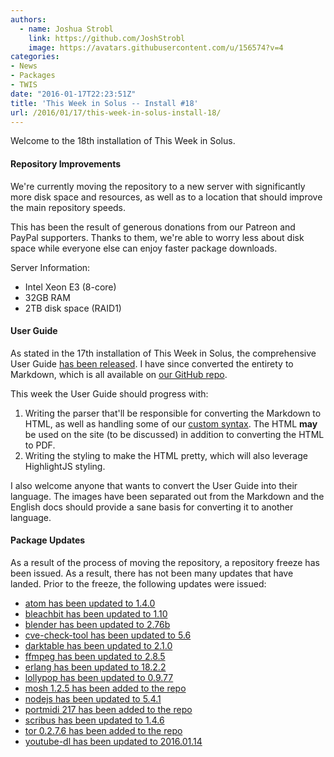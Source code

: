 ```yaml
---
authors:
  - name: Joshua Strobl
    link: https://github.com/JoshStrobl
    image: https://avatars.githubusercontent.com/u/156574?v=4
categories:
- News
- Packages
- TWIS
date: "2016-01-17T22:23:51Z"
title: 'This Week in Solus -- Install #18'
url: /2016/01/17/this-week-in-solus-install-18/
---
```

 

Welcome to the 18th installation of This Week in Solus. 

#### Repository Improvements

We're currently moving the repository to a new server with significantly more disk space and resources, as well as to a location that should improve the main repository speeds.

This has been the result of generous donations from our Patreon and PayPal supporters. Thanks to them, we're able to worry less about disk space while everyone else can enjoy faster package downloads.

Server Information:

- Intel Xeon E3 (8-core)
- 32GB RAM
- 2TB disk space (RAID1)

#### User Guide

As stated in the 17th installation of This Week in Solus, the comprehensive User Guide [has been released](https://drive.google.com/file/d/0B5Ymf8oYXx-PWTVJR0pmM3daZUE/view?usp=sharing). 
I have since converted the entirety to Markdown, which is all available on [our GitHub repo](https://github.com/solus-project/user-guide).

This week the User Guide should progress with:

1. Writing the parser that'll be responsible for converting the Markdown to HTML, as well as handling some of our [custom syntax](https://github.com/solus-project/user-guide/blob/master/Custom-Syntax.md). The HTML **may** be used on the 
site (to be discussed) in addition to converting the HTML to PDF.
2. Writing the styling to make the HTML pretty, which will also leverage HighlightJS styling.

I also welcome anyone that wants to convert the User Guide into their language. The images have been separated out from the Markdown and the English docs should provide a sane basis for converting it to another language.

#### Package Updates

As a result of the process of moving the repository, a repository freeze has been issued. As a result, there has not been many updates that have landed. Prior to the freeze, the following updates were issued:

- [atom has been updated to 1.4.0](https://git.solus-project.com/packages/atom/commit/?id=9e777ea9b7615ade673bc9c656e974aa5b3e8531)
- [bleachbit has been updated to 1.10](https://git.solus-project.com/packages/bleachbit/commit/?id=bc186b29f92c0f2a797f0c8808d3d4319f6ad52b)
- [blender has been updated to 2.76b](https://git.solus-project.com/packages/blender/commit/?id=93863546b76959f39a5fdaf2c44d6544b96e0d8b)
- [cve-check-tool has been updated to 5.6](https://git.solus-project.com/packages/cve-check-tool/commit/?id=ab17a1106cad1e2713917ac8bcb9274586f326bb)
- [darktable has been updated to 2.1.0](https://git.solus-project.com/packages/darktable/commit/?id=083a5a1fe931755dbadac9582c754fb196543eb8)
- [ffmpeg has been updated to 2.8.5](https://git.solus-project.com/packages/ffmpeg/commit/?id=9d32bf901f8de3eeffd6e9d80fd49b89e4bc8392)
- [erlang has been updated to 18.2.2](https://git.solus-project.com/packages/erlang/commit/?id=9bd7eead337872e54285d4497a6fc5525c3176a7)
- [lollypop has been updated to 0.9.77](https://git.solus-project.com/packages/lollypop/commit/?id=ff0947fe938e78bbd4f60127e8e027d71562d4f2)
- [mosh 1.2.5 has been added to the repo](https://git.solus-project.com/packages/mosh/commit/?id=26cc3af6d2bd7cde4d258ec6cb8db26bbe6958a6)
- [nodejs has been updated to 5.4.1](https://git.solus-project.com/packages/nodejs/commit/?id=703e243ccf58a67f516b4e8bc36f07ceda220391)
- [portmidi 217 has been added to the repo](https://git.solus-project.com/packages/portmidi/commit/?id=fbef066d27a8469f6a6f93b7f8ace267e56e2636)
- [scribus has been updated to 1.4.6](https://git.solus-project.com/packages/scribus/commit/?id=1d3c79f517bc7c248d7c7fc26c4ca7935ae8d3a6)
- [tor 0.2.7.6 has been added to the repo](https://git.solus-project.com/packages/tor/commit/?id=f132d205664ec365d4930f4e30af00b1b4b215a0)
- [youtube-dl has been updated to 2016.01.14](https://git.solus-project.com/packages/youtube-dl/commit/?id=4dd0f34defc8fb1082eff340b74e2979b522a422)

          